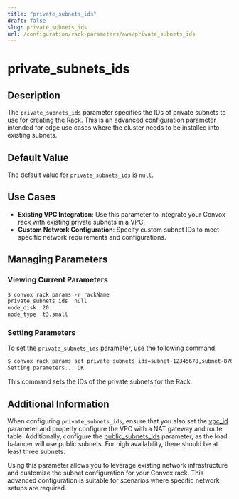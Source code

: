 ```yaml
---
title: "private_subnets_ids"
draft: false
slug: private_subnets_ids
url: /configuration/rack-parameters/aws/private_subnets_ids
---
```


# private_subnets_ids

## Description
The `private_subnets_ids` parameter specifies the IDs of private subnets to use for creating the Rack. This is an advanced configuration parameter intended for edge use cases where the cluster needs to be installed into existing subnets.

## Default Value
The default value for `private_subnets_ids` is `null`.

## Use Cases
- **Existing VPC Integration**: Use this parameter to integrate your Convox rack with existing private subnets in a VPC.
- **Custom Network Configuration**: Specify custom subnet IDs to meet specific network requirements and configurations.

## Managing Parameters

### Viewing Current Parameters
```html
$ convox rack params -r rackName
private_subnets_ids  null
node_disk  20
node_type  t3.small
```

### Setting Parameters
To set the `private_subnets_ids` parameter, use the following command:
```html
$ convox rack params set private_subnets_ids=subnet-12345678,subnet-87654321,subnet-11223344 -r rackName
Setting parameters... OK
```
This command sets the IDs of the private subnets for the Rack.

## Additional Information
When configuring `private_subnets_ids`, ensure that you also set the [vpc_id](/configuration/rack-parameters/aws/vpc_id) parameter and properly configure the VPC with a NAT gateway and route table. Additionally, configure the [public_subnets_ids](/configuration/rack-parameters/aws/public_subnets_ids) parameter, as the load balancer will use public subnets. For high availability, there should be at least three subnets.

Using this parameter allows you to leverage existing network infrastructure and customize the subnet configuration for your Convox rack. This advanced configuration is suitable for scenarios where specific network setups are required.